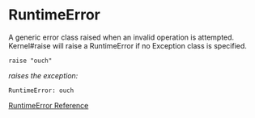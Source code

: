 # RuntimeError

A generic error class raised when an invalid operation is attempted.
Kernel#raise will raise a RuntimeError if no Exception class is specified.

    raise "ouch"

*raises the exception:*

    RuntimeError: ouch

[RuntimeError Reference](https://ruby-doc.org/core-2.7.0/RuntimeError.html)